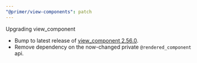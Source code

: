```yaml
---
"@primer/view-components": patch
---
```


Upgrading view_component
- Bump to latest release of [view_component 2.56.0](https://github.com/github/view_component/releases/tag/v2.56.0).
- Remove dependency on the now-changed private `@rendered_component` api.
